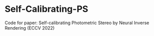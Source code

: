 # Self-Calibrating-PS
Code for paper: Self-calibrating Photometric Stereo by Neural Inverse Rendering (ECCV 2022)
